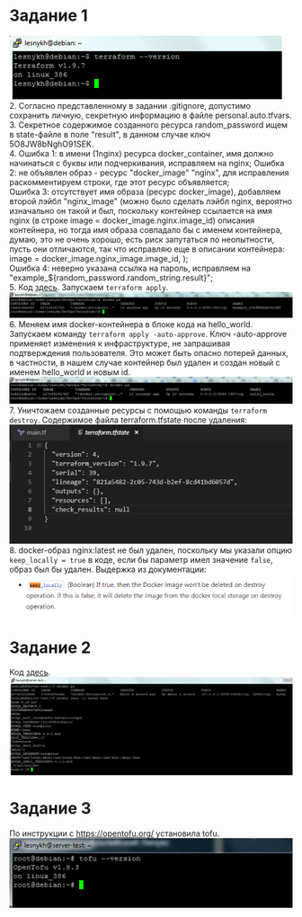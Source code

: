 # Задание 1
![](https://github.com/OlgaLesnykh/screenshots/blob/main/Terraform_001.png)    
2. Согласно представленному в задании .gitignore, допустимо сохранить личную, секретную информацию в файле personal.auto.tfvars.    
3. Cекретное содержимое созданного ресурса random_password ищем в  state-файле в поле "result", в данном случае ключ 5O8JW8bNghO91SEK.    
4. Ошибка 1: в имени (1nginx) ресурса docker_container, имя должно начинаться с буквы или подчеркивания, исправляем на  nginx; 
Ошибка 2: не объявлен образ - ресурс "docker_image" "nginx", для исправления раскомментируем строки, где этот ресурс объявляется;    
Ошибка 3: отсутствует имя образа (ресурс docker_image), добавляем второй лэйбл "nginx_image" (можно было сделать лэйбл nginx, вероятно изначально он такой и был, поскольку контейнер ссылается на имя nginx (в строке image = docker_image.nginx.image_id) описания контейнера, но тогда имя образа совпадало бы с именем контейнера, думаю, это не очень хорошо, есть риск запутаться по неопытности, пусть они отличаются, так что исправляю еще в описании контейнера: image = docker_image.nginx_image.image_id, );    
Ошибка 4: неверно указана ссылка на пароль, исправляем на "example_${random_password.random_string.result}";    
5. Код [здесь](https://github.com/OlgaLesnykh/DevOps/blob/main/Terraform/1/main.tf).    Запускаем ```terraform apply```.    
![](https://github.com/OlgaLesnykh/screenshots/blob/main/Terraform_002.png)    
6. Меняем имя docker-контейнера в блоке кода на hello_world. Запускаем команду ```terraform apply -auto-approve```. Ключ -auto-approve применяет изменения к инфраструктуре, не запрашивая подтверждения пользователя. Это может быть опасно потерей данных, в частности, в нашем случае контейнер был удален и создан новый с именем hello_world и новым id.
![](https://github.com/OlgaLesnykh/screenshots/blob/main/Terraform_003.png)    
7. Уничтожаем созданные ресурсы с помощью команды ```terraform destroy```. Содержимое файла terraform.tfstate после удаления:    
![](https://github.com/OlgaLesnykh/screenshots/blob/main/Terraform_004.png)    
8. docker-образ nginx:latest не был удален, поскольку мы указали опцию ```keep_locally = true``` в коде, если бы параметр имел значение ```false```, образ был бы удален. Выдержка из документации:    
![](https://github.com/OlgaLesnykh/screenshots/blob/main/Terraform_005.png)    
# Задание 2
Код [здесь](https://github.com/OlgaLesnykh/DevOps/blob/main/Terraform/1/Task_002/main.tf).    
![](https://github.com/OlgaLesnykh/screenshots/blob/main/Terraform_006.png)    
# Задание 3
По инструкции с https://opentofu.org/ установила tofu.    
![](https://github.com/OlgaLesnykh/screenshots/blob/main/Terraform_007.png)    
